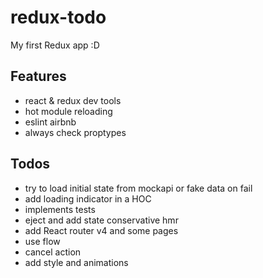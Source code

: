 # redux-todo
My first Redux app :D

## Features
* react & redux dev tools
* hot module reloading
* eslint airbnb
* always check proptypes

## Todos
* try to load initial state from mockapi or fake data on fail
* add loading indicator in a HOC
* implements tests
* eject and add state conservative hmr
* add React router v4 and some pages
* use flow
* cancel action
* add style and animations

